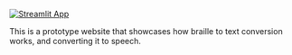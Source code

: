 [![Streamlit App](https://static.streamlit.io/badges/streamlit_badge_black_white.svg)](https://gp1-prototype.streamlit.app)

This is a prototype website that showcases how braille to text conversion works, and converting it to speech.
